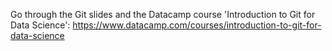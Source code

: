 Go through the Git slides and the Datacamp course 'Introduction to Git 
for Data Science': 
https://www.datacamp.com/courses/introduction-to-git-for-data-science
